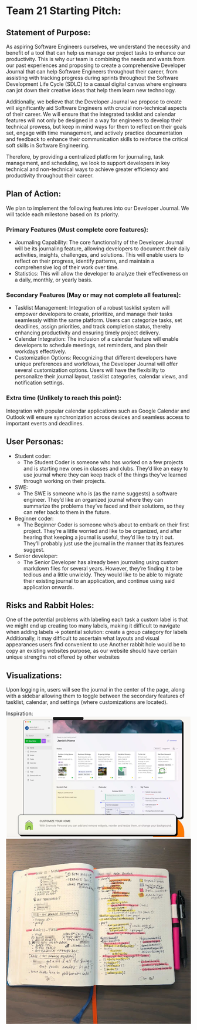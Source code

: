 # Team 21 Starting Pitch:

## Statement of Purpose:
As aspiring Software Engineers ourselves, we understand the necessity and benefit of a tool that can help us manage our project tasks to enhance our productivity. This is why our team is combining the needs and wants from our past experiences and proposing to create a comprehensive Developer Journal that can help Software Engineers throughout their career, from assisting with tracking progress during sprints throughout the Software Development Life Cycle (SDLC) to a casual digital canvas where engineers can jot down their creative ideas that help them learn new technology.

Additionally, we believe that the Developer Journal we propose to create will significantly aid Software Engineers with crucial non-technical aspects of their career. We will ensure that the integrated tasklist and calendar features will not only be designed in a way for engineers to develop their technical prowess, but keep in mind ways for them to reflect on their goals set, engage with time management, and actively practice documentation and feedback to enhance their communication skills to reinforce the critical soft skills in Software Engineering.

Therefore, by providing a centralized platform for journaling, task management, and scheduling, we look to support developers in key technical and non-technical ways to achieve greater efficiency and productivity throughout their career.

## Plan of Action:
We plan to implement the following features into our Developer Journal. We will tackle each milestone based on its priority. 

### Primary Features (Must complete core features):
- Journaling Capability: The core functionality of the Developer Journal will be its journaling feature, allowing developers to document their daily activities, insights, challenges, and solutions. This will enable users to reflect on their progress, identify patterns, and maintain a comprehensive log of their work over time.
- Statistics: This will allow the developer to analyze their effectiveness on a daily, monthly, or yearly basis. 

### Secondary Features (May or may not complete all features): 
- Tasklist Management: Integration of a robust tasklist system will empower developers to create, prioritize, and manage their tasks seamlessly within the same platform. Users can categorize tasks, set deadlines, assign priorities, and track completion status, thereby enhancing productivity and ensuring timely project delivery.
- Calendar Integration: The inclusion of a calendar feature will enable developers to schedule meetings, set reminders, and plan their workdays effectively.
- Customization Options: Recognizing that different developers have unique preferences and workflows, the Developer Journal will offer several customization options. Users will have the flexibility to personalize their journal layout, tasklist categories, calendar views, and notification settings. 

### Extra time (Unlikely to reach this point): 
Integration with popular calendar applications such as Google Calendar and Outlook will ensure synchronization across devices and seamless access to important events and deadlines.


## User Personas:
- Student coder:
  - The Student Coder is someone who has worked on a few projects and is starting new ones in classes and clubs. They’d like an easy to use journal where they can keep track of the things they’ve learned through working on their projects.
- SWE:
  - The SWE is someone who is (as the name suggests) a software engineer. They’d like an organized journal where they can summarize the problems they’ve faced and their solutions, so they can refer back to them in the future.
- Beginner coder:
  - The Beginner Coder is someone who’s about to embark on their first project. They’re a little worried and like to be organized, and after hearing that keeping a journal is useful, they’d like to try it out. They’ll probably just use the journal in the manner that its features suggest.
- Senior developer:
  - The Senior Developer has already been journaling using custom markdown files for several years. However, they’re finding it to be tedious and a little unwieldy. They would like to be able to migrate their existing journal to an application, and continue using said application onwards.

## Risks and Rabbit Holes:
One of the potential problems with labeling each task a custom label is that we might end up creating too many labels, making it difficult to navigate when adding labels → potential solution: create a group category for labels
Additionally, it may difficult to ascertain what layouts and visual appearances users find convenient to use
Another rabbit hole would be to copy an existing websites purpose, as our website should have certain unique strengths not offered by other websites

## Visualizations:
Upon logging in, users will see the journal in the center of the page, along with a sidebar allowing them to toggle between the secondary features of tasklist, calendar, and settings (where customizations are located). 

Inspiration: 
![Image](./inspiration1.png)
![Image](./inspiration2.jpg)
